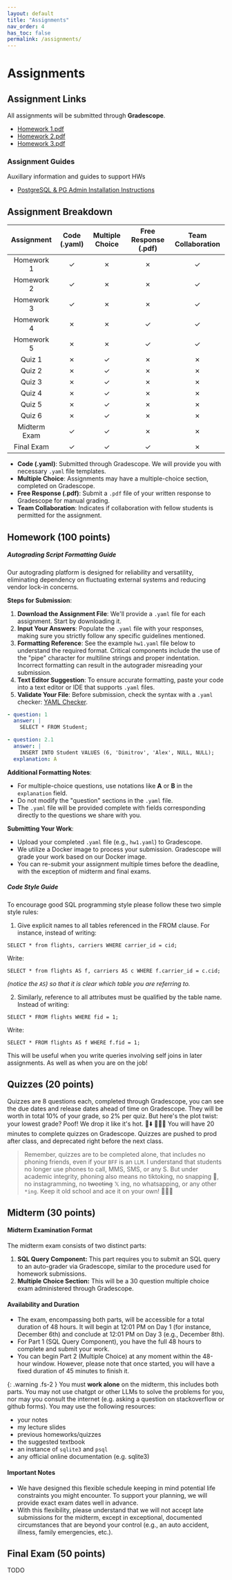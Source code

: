 ```yaml
---
layout: default
title: "Assignments"
nav_order: 4
has_toc: false
permalink: /assignments/
---
```


# Assignments


## Assignment Links

All assignments will be submitted through **Gradescope**.

- [Homework 1.pdf](https://s3.us-west-2.amazonaws.com/ucsd.dsc100/homework/Homework+1.pdf)
- [Homework 2.pdf](https://s3.us-west-2.amazonaws.com/ucsd.dsc100/homework/Homework+2.pdf)
- [Homework 3.pdf](https://s3.us-west-2.amazonaws.com/ucsd.dsc100/homework/Homework+3.pdf)
<!-- - [Homework 4.pdf](https://s3.us-west-2.amazonaws.com/ucsd.dsc100/homework/Homework+4.pdf) -->


### Assignment Guides

Auxillary information and guides to support HWs

- [PostgreSQL & PG Admin Installation Instructions](https://s3.us-west-2.amazonaws.com/ucsd.dsc100/guides/postgresql_install.pdf)



## Assignment Breakdown

| **Assignment** | **Code (.yaml)** | **Multiple Choice** | **Free Response** (.pdf) | **Team Collaboration** |
|:--------------:|:----------------:|:-------------------:|:------------------------:|:----------------------:|
| Homework 1     | ✓                | ✗                   | ✗                        | ✓                      |
| Homework 2     | ✓                | ✗                   | ✗                        | ✓                      |
| Homework 3     | ✓                | ✗                   | ✗                        | ✓                      |
| Homework 4     | ✗                | ✗                   | ✓                        | ✓                      |
| Homework 5     | ✗                | ✗                   | ✓                        | ✓                      |
| Quiz 1         | ✗                | ✓                   | ✗                        | ✗                      |
| Quiz 2         | ✗                | ✓                   | ✗                        | ✗                      |
| Quiz 3         | ✗                | ✓                   | ✗                        | ✗                      |
| Quiz 4         | ✗                | ✓                   | ✗                        | ✗                      |
| Quiz 5         | ✗                | ✓                   | ✗                        | ✗                      |
| Quiz 6         | ✗                | ✓                   | ✗                        | ✗                      |
| Midterm Exam   | ✓                | ✓                   | ✗                        | ✗                      |
| Final Exam     | ✓                | ✓                   | ✓                        | ✗                      |

- **Code (.yaml)**: Submitted through Gradescope. We will provide you with necessary `.yaml` file templates.
- **Multiple Choice**: Assignments may have a multiple-choice section, completed on Gradescope.
- **Free Response (.pdf)**: Submit a `.pdf` file of your written response to Gradescope for manual grading.
- **Team Collaboration**: Indicates if collaboration with fellow students is permitted for the assignment.

## Homework (100 points)

##### Autograding Script Formatting Guide

Our autograding platform is designed for reliability and versatility, eliminating dependency on fluctuating external systems and reducing vendor lock-in concerns.

**Steps for Submission**:
1. **Download the Assignment File**: We'll provide a `.yaml` file for each assignment. Start by downloading it.
2. **Input Your Answers**: Populate the `.yaml` file with your responses, making sure you strictly follow any specific guidelines mentioned.
3. **Formatting Reference**: See the example `hw1.yaml` file below to understand the required format. Critical components include the use of the "pipe" character for multiline strings and proper indentation. Incorrect formatting can result in the autograder misreading your submission.
4. **Text Editor Suggestion**: To ensure accurate formatting, paste your code into a text editor or IDE that supports `.yaml` files.
5. **Validate Your File**: Before submission, check the syntax with a `.yaml` checker: [YAML Checker](https://yamlchecker.com/).

```yaml
- question: 1
  answer: |
    SELECT * FROM Student;

- question: 2.1
  answer: |
    INSERT INTO Student VALUES (6, 'Dimitrov', 'Alex', NULL, NULL);
  explanation: A

```

**Additional Formatting Notes**:
- For multiple-choice questions, use notations like **A** or **B** in the `explanation` field.
- Do not modify the "question" sections in the `.yaml` file.
- The `.yaml` file will be provided complete with fields corresponding directly to the questions we share with you.

**Submitting Your Work**:
- Upload your completed `.yaml` file (e.g., `hw1.yaml`) to Gradescope.
- We utilize a Docker image to process your submission. Gradescope will grade your work based on our Docker image.
- You can re-submit your assignment multiple times before the deadline, with the exception of midterm and final exams.

##### Code Style Guide
To encourage good SQL programming style please follow these two simple style rules:

1. Give explicit names to all tables referenced in the FROM clause. For instance, instead of writing:
```
SELECT * from flights, carriers WHERE carrier_id = cid;
```
Write:
```
SELECT * from flights AS f, carriers AS c WHERE f.carrier_id = c.cid;
```
*(notice the `AS`) so that it is clear which table you are referring to.*

2. Similarly, reference to all attributes must be qualified by the table name. Instead of writing:
```
SELECT * FROM flights WHERE fid = 1;
```
Write:
```
SELECT * FROM flights AS f WHERE f.fid = 1;
```
This will be useful when you write queries involving self joins in later assignments. As well as when you are on the job!

## Quizzes (20 points)

Quizzes are 8 questions each, completed through Gradescope, you can see the due dates and release dates ahead of time on Gradescope. They will be worth in total 10% of your grade, so 2% per quiz. But here's the plot twist: your lowest grade? Poof! We drop it like it's hot. 🎤⬇️ 🕺🕺🕺 You will have 20 minutes to complete quizzes on Gradescope. Quizzes are pushed to prod after class, and deprecated right before the next class.

> Remember, quizzes are to be completed alone, that includes no phoning friends, even if your `BFF` is an `LLM`. I understand that students no longer use phones to call, MMS, SMS, or any S. But under academic integrity, phoning also means no tiktoking, no snapping 👻, no instagramming, no ~~tweeting~~ $\mathbb{X}$ ing, no whatsapping, or any other `*ing`. Keep it old school and ace it on your own! 🚫📱🎉


## Midterm (30 points)
#### Midterm Examination Format
The midterm exam consists of two distinct parts:

1. **SQL Query Component:** This part requires you to submit an SQL query to an auto-grader via Gradescope, similar to the procedure used for homework submissions.
2. **Multiple Choice Section:** This will be a 30 question multiple choice exam administered through Gradescope.
  
#### Availability and Duration
- The exam, encompassing both parts, will be accessible for a total duration of 48 hours. It will begin at 12:01 PM on Day 1 (for instance, December 6th) and conclude at 12:01 PM on Day 3 (e.g., December 8th).
- For Part 1 (SQL Query Component), you have the full 48 hours to complete and submit your work.
- You can begin Part 2 (Multiple Choice) at any moment within the 48-hour window. However, please note that once started, you will have a fixed duration of 45 minutes to finish it.

{: .warning .fs-2 }
You must **work alone** on the midterm, this includes both parts. You may not use chatgpt or other LLMs to solve the problems for you, nor may you consult the internet (e.g. asking a question on stackoverflow or github forms).
You may use the following resources:
  - your notes
  - my lecture slides
  - previous homeworks/quizzes
  - the suggested textbook
  - an instance of `sqlite3` and `psql`
  - any official online documentation (e.g. sqlite3)

#### Important Notes
- We have designed this flexible schedule keeping in mind potential life constraints you might encounter. To support your planning, we will provide exact exam dates well in advance.
- With this flexibility, please understand that we will not accept late submissions for the midterm, except in exceptional, documented circumstances that are beyond your control (e.g., an auto accident, illness, family emergencies, etc.).

## Final Exam (50 points)

TODO
